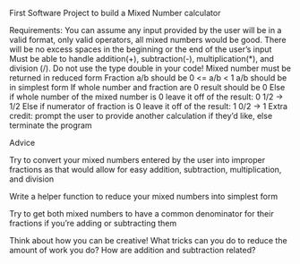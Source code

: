 First Software Project to build a Mixed Number calculator

Requirements:
You can assume any input provided by the user will be in a valid format, only valid operators, all mixed numbers would be good. There will be no excess spaces in the beginning or the end of the user’s input
Must be able to handle addition(+), subtraction(-), multiplication(*), and division (/). Do not use the type double in your code!
Mixed number must be returned in reduced form
Fraction a/b should be 
0 <= a/b < 1
a/b should be in simplest form
If whole number and fraction are 0 result should be 0
Else if whole number of the mixed number is 0 leave it off of the result: 0 1/2 -> 1/2
Else if numerator of fraction is 0 leave it off of the result: 1 0/2 -> 1
 Extra credit: prompt the user to provide another calculation if they’d like, else terminate the program 


Advice

Try to convert your mixed numbers entered by the user into improper fractions as that would allow for easy addition, subtraction, multiplication, and division

Write a helper function to reduce your mixed numbers into simplest form

Try to get both mixed numbers to have a common denominator for their fractions if you’re adding or subtracting them

Think about how you can be creative! What tricks can you do to reduce the amount of work you do? How are addition and subtraction related? 
